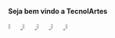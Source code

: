 <B>Seja bem vindo a TecnolArtes</B>
<div style="display: inline_block">  
   <a href="https://www.instagram.com/diegobritold/"> <img src="https://i.pinimg.com/736x/c8/45/0b/c8450bfb2b2e22ddb4cecea9f96baef1.jpg" height=5% width= 5% alt="Logo"/> </a>
   <a href="https://www.facebook.com/diegobritotop"> <img src="https://i.pinimg.com/736x/83/43/46/83434653023e0dc7d667b7f3aececfca.jpg" height=5% width= 5% alt="Logo"/> </a>
   <a href="https://br.pinterest.com/TecnolArtes/"> <img src="https://i.pinimg.com/736x/72/f7/ba/72f7ba324a4a5be2eb6e990f1c9646ab.jpg" height=5% width= 5% alt="Logo"/> </a>
   <a href="https://www.youtube.com/channel/UCoe5BQCl1gWbdwP6GN3NukA?sub_confirmation=1"> <img src="https://i.pinimg.com/736x/f7/c5/d1/f7c5d1b9d9f30a63ee3d15dcd5dcffbf.jpg" height=5% width= 5% alt="Logo"/> </a>
    <a href="https://codepen.io/tecnol-artes/pens/public"> <img src="https://i.pinimg.com/736x/0c/ea/84/0cea842d30cae99ee4e5772308fddbf8.jpg" height=5% width= 5% alt="Logo"/> </a>
   </div><br/>

